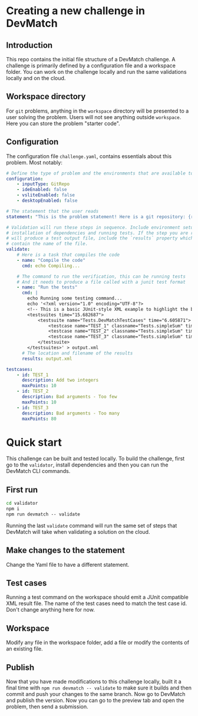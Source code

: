 # Creating a new challenge in DevMatch 
## Introduction
This repo contains the initial file structure of a DevMatch challenge. A challenge is  primarily defined by a configuration file and a workspace folder. You can work on the challenge locally and run the same validations locally and on the cloud.

## Workspace directory

For `git` problems, anything in the `workspace` directory will be presented to a user  solving the problem. Users will not see anything outside `workspace`. Here you can store the problem "starter code".

## Configuration

The configuration file `challenge.yaml`, contains essentials about this problem. Most notably:

```yaml
# Define the type of problem and the environments that are available to the user.
configuration:
    - inputType: GitRepo
    - ideEnabled: false
    - vsliteEnabled: false
    - desktopEnabled: false

# The statement that the user reads
statement: "This is the problem statement! Here is a git repository: {repoUrl}"

# Validation will run these steps in sequence. Include environment setup,
# installation of dependencies and running tests. If the step you are running
# will produce a test output file, include the `results` property which should
# contain the name of the file.
validate:
    # Here is a task that compiles the code
    - name: "Compile the code"
      cmd: echo Compiling...

    # The command to run the verification, this can be running tests
    # And it needs to produce a file called with a junit test format
    - name: "Run the tests"
      cmd: |
        echo Running some testing command...
        echo '<?xml version="1.0" encoding="UTF-8"?>
        <!-- This is a basic JUnit-style XML example to highlight the basis structure.  -->
        <testsuites time="15.682687">
            <testsuite name="Tests.DevMatchTestCases" time="6.605871">
                <testcase name="TEST_1" classname="Tests.simpleSum" time="2.111" />
                <testcase name="TEST_2" classname="Tests.simpleSum" time="1.051" />
                <testcase name="TEST_3" classname="Tests.simpleSum" time="3.441" />
            </testsuite>
        </testsuites>' > output.xml
      # The location and filename of the results
      results: output.xml

testcases:
    - id: TEST_1
      description: Add two integers
      maxPoints: 10
    - id: TEST_2
      description: Bad arguments - Too few
      maxPoints: 10
    - id: TEST_3
      description: Bad arguments - Too many
      maxPoints: 80
```


# Quick start

This challenge can be built and tested locally. To build the challenge, first go to the `validator`, install dependencies and then you can run the DevMatch CLI commands.

## First run 
```cmd
cd validator
npm i
npm run devmatch -- validate
```

Running the last `validate` command will run the same set of steps that DevMatch will take when validating a solution on the cloud.

## Make changes to the statement

Change the Yaml file to have a different statement.

## Test cases

Running a test command on the workspace should emit a JUnit compatible XML result file. The name of the test cases need to match the test case id. Don't change anything here for now.

## Workspace

Modify any file in the workspace folder, add a file or modify the contents of an existing file.

## Publish

Now that you have made modifications to this challenge locally, built it a final time with `npm run devmatch -- validate` to make sure it builds and then commit and push your changes to the same branch. Now go to DevMatch and publish the version. Now you can go to the preview tab and open the problem, then send a submission.

